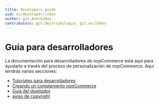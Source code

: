 ```yaml
---
title: Developers guide
uid: es/developer/index
author: git.AndreiMaz
contributors: git.DmitriyKulagin, git.exileDev
---
```


# Guía para desarrolladores

La documentación para desarrolladores de nopCommerce está aquí para ayudarlo a través del proceso de personalización de nopCommerce. Aquí tendrás varias secciones:

* [Tutoriales para desarrolladores](xref:en/developer/tutorials/index)
* [Creando un complemento nopCommerce](xref:en/developer/plugins/index)
* [Guía del diseñador](xref:en/developer/design/index)
* [aviso de copyright](xref:en/developer/copyright-notice)
